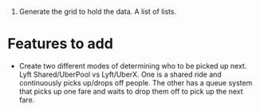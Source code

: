 1. Generate the grid to hold the data. A list of lists.

# Features to add
* Create two different modes of determining who to be picked up next. Lyft Shared/UberPool vs Lyft/UberX. One is a shared ride and continuously picks up/drops off people. The other has a queue system that picks up one fare and waits to drop them off to pick up the next fare.
